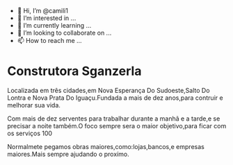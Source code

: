 - 👋 Hi, I’m @camili1
- 👀 I’m interested in ...
- 🌱 I’m currently learning ...
- 💞️ I’m looking to collaborate on ...
- 📫 How to reach me ...

<!---
camili1/camili1 is a ✨ special ✨ repository because its `README.md` (this file) appears on your GitHub profile.
You can click the Preview link to take a look at your changes.
--->
<h1>Construtora Sganzerla</H1> 

<P>Localizada em três cidades,em Nova Esperança Do Sudoeste,Salto Do Lontra e Nova Prata Do Iguaçu.Fundada a mais de dez anos,para contruir e melhorar sua vida.</p>

<p>Com mais de dez serventes para trabalhar durante a manhã e a tarde,e se precisar a noite também.O foco sempre sera o maior objetivo,para ficar com os serviços 100</p>

<p> Normalmete pegamos obras maiores,como:lojas,bancos,e empresas maiores.Mais sempre ajudando o proxímo.</p>

